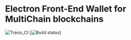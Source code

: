 # Electron Front-End Wallet for MultiChain blockchains

![Travis_CI](https://travis-ci.org/unibitlabs/electron-multichain-framework.svg?branch=master)
[![Build status](https://ci.appveyor.com/api/projects/status/c0ktjf99cqm19f3m?svg=true)]
